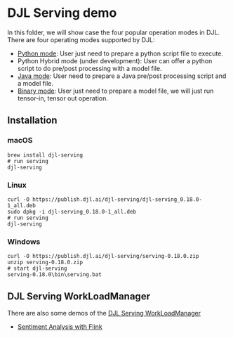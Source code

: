 # DJL Serving demo

In this folder, we will show case the four popular operation modes in DJL. There are four operating modes supported by DJL:

- [Python mode](https://github.com/deepjavalibrary/djl-demo/tree/master/djl-serving/python-mode/README.md): User just need to prepare a python script file to execute.
- Python Hybrid mode (under development): User can offer a python script to do pre/post processing with a model file.
- [Java mode](https://github.com/deepjavalibrary/djl-demo/tree/master/djl-serving/java-mode/README.md): User need to prepare a Java pre/post processing script and a model file.
- [Binary mode](https://github.com/deepjavalibrary/djl-demo/tree/master/djl-serving/binary-mode/README.md): User just need to prepare a model file, we will just run tensor-in, tensor out operation.

## Installation

### macOS

```
brew install djl-serving
# run serving
djl-serving
```

### Linux

```
curl -O https://publish.djl.ai/djl-serving/djl-serving_0.18.0-1_all.deb
sudo dpkg -i djl-serving_0.18.0-1_all.deb
# run serving
djl-serving
```

### Windows

```
curl -O https://publish.djl.ai/djl-serving/serving-0.18.0.zip
unzip serving-0.18.0.zip
# start djl-serving
serving-0.18.0\bin\serving.bat
```

## DJL Serving WorkLoadManager

There are also some demos of the [DJL Serving WorkLoadManager](https://github.com/deepjavalibrary/djl-serving/tree/master/wlm)

- [Sentiment Analysis with Flink](wlm/flink-sentiment-analysis/README.md)
